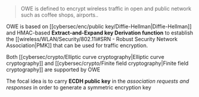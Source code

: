 > OWE is defined to encrypt wireless traffic in open and public network such as coffee shops, airports..

OWE is based on [[cybersec/enc/public key/Diffie-Hellman|Diffie-Hellman]] and HMAC-based **Extract-and-Expand key Derivation function** to establish the [[wireless/WLAN/Security/802.11i#SRN - Robust Security Network Association|PMK]] that can be used for traffic encryption.

Both [[cybersec/crypto/Elliptic curve cryptography|Elliptic curve cryptography]] and [[cybersec/crypto/Finite field cryptography|Finite field cryptography]] are supported by OWE

The focal idea is to carry **ECDH public key** in the *association requests and responses* in order to generate a symmetric encryption key

